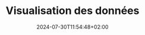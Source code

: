 ---
weight: 700
title: "Visualisation des données"
description: "Documentation des tableaux de bord de visualisation des données."
icon: "finance"
date: "2024-07-30T11:54:48+02:00"
lastmod: "2024-07-30T11:54:48+02:00"
draft: false
toc: true
---